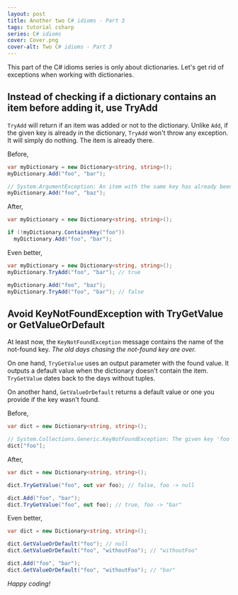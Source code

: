 ```yaml
---
layout: post
title: Another two C# idioms - Part 3
tags: tutorial csharp
series: C# idioms
cover: Cover.png
cover-alt: Two C# idioms - Part 3
---
```


This part of the C# idioms series is only about dictionaries. Let's get rid of exceptions when working with dictionaries.

## Instead of checking if a dictionary contains an item before adding it, use TryAdd

`TryAdd` will return if an item was added or not to the dictionary. Unlike `Add`, if the given key is already in the dictionary, `TryAdd` won't throw any exception. It will simply do nothing. The item is already there.

Before,

```csharp
var myDictionary = new Dictionary<string, string>();
myDictionary.Add("foo", "bar");

// System.ArgumentException: An item with the same key has already been added. Key: foo
myDictionary.Add("foo", "baz");
```

After,

```csharp
var myDictionary = new Dictionary<string, string>();

if (!myDictionary.ContainsKey("foo"))
  myDictionary.Add("foo", "bar");
```

Even better,

```csharp
var myDictionary = new Dictionary<string, string>();
myDictionary.TryAdd("foo", "bar"); // true

myDictionary.Add("foo", "baz");
myDictionary.TryAdd("foo", "bar"); // false
```

## Avoid KeyNotFoundException with TryGetValue or GetValueOrDefault

At least now, the `KeyNotFoundException` message contains the name of the not-found key. _The old days chasing the not-found key are over._

On one hand, `TryGetValue` uses an output parameter with the found value. It outputs a default value when the dictionary doesn't contain the item. `TryGetValue` dates back to the days without tuples.

On another hand, `GetValueOrDefault` returns a default value or one you provide if the key wasn't found.

Before,

```csharp
var dict = new Dictionary<string, string>();

// System.Collections.Generic.KeyNotFoundException: The given key 'foo' was not present in the dictionary.
dict["foo"];
```

After,

```csharp
var dict = new Dictionary<string, string>();

dict.TryGetValue("foo", out var foo); // false, foo -> null

dict.Add("foo", "bar");
dict.TryGetValue("foo", out foo); // true, foo -> "bar"
```

Even better,

```csharp
var dict = new Dictionary<string, string>();

dict.GetValueOrDefault("foo"); // null
dict.GetValueOrDefault("foo", "withoutFoo"); // "withoutFoo"

dict.Add("foo", "bar");
dict.GetValueOrDefault("foo", "withoutFoo"); // "bar"
```

_Happy coding!_

